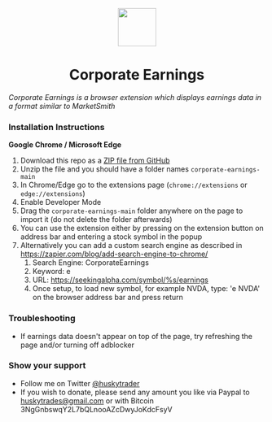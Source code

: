 <p align="center">
  <img src="https://github.com/huskytrader/corporate-earnings/blob/main/icon.png" width="75" height="75"/>
</p>

<h1 align="center">Corporate Earnings</h1>

*Corporate Earnings is a browser extension which displays earnings data in a format similar to MarketSmith*

### Installation Instructions
**Google Chrome / Microsoft Edge**
1. Download this repo as a [ZIP file from GitHub](https://github.com/huskytrader/corporate-earnings/archive/main.zip)
1. Unzip the file and you should have a folder names `corporate-earnings-main`
1. In Chrome/Edge go to the extensions page (`chrome://extensions` or `edge://extensions`)
1. Enable Developer Mode
1. Drag the `corporate-earnings-main` folder anywhere on the page to import it (do not delete the folder afterwards)
1. You can use the extension either by pressing on the extension button on address bar and entering a stock symbol in the popup
1. Alternatively you can add a custom search engine as described in https://zapier.com/blog/add-search-engine-to-chrome/
    1. Search Engine: CorporateEarnings
    1. Keyword: e
    1. URL: https://seekingalpha.com/symbol/%s/earnings
    1. Once setup, to load new symbol, for example NVDA, type: 'e NVDA' on the browser address bar and press return

### Troubleshooting
* If earnings data doesn't appear on top of the page, try refreshing the page and/or turning off adblocker

### Show your support
* Follow me on Twitter [@huskytrader](https://twitter.com/huskytrader)
* If you wish to donate, please send any amount you like via Paypal to huskytrades@gmail.com or with Bitcoin 3NgGnbswqY2L7bQLnooAZcDwyJoKdcFsyV



